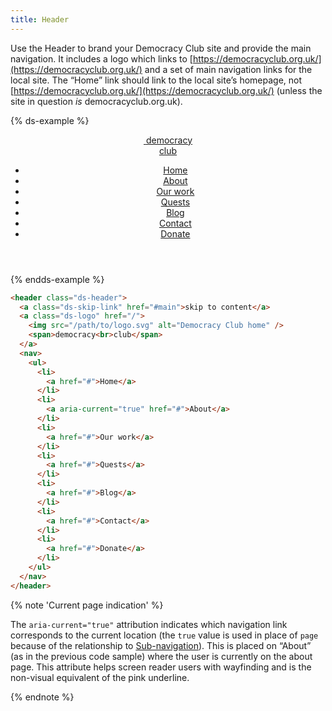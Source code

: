 ```yaml
---
title: Header
---
```


Use the Header to brand your Democracy Club site and provide the main navigation. It includes a logo which links to [https://democracyclub.org.uk/](https://democracyclub.org.uk/) and a set of main navigation links for the local site. The “Home” link should link to the local site’s homepage, not [https://democracyclub.org.uk/](https://democracyclub.org.uk/) (unless the site in question _is_ democracyclub.org.uk).

{% ds-example %}
<div class="site-resizer">
  <header class="ds-header">
    <a class="ds-logo" href="/">
      <img src="{{site.basedir}}/images/logo_icon.svg" alt="" />
      <span>democracy<br>club</span>
    </a>
    <nav>
      <ul>
        <li>
          <a href="/">Home</a>
        </li>
        <li>
          <a aria-current="true" href=".path/to/about">About</a>
        </li>
        <li>
          <a href="/path/to/">Our work</a>
        </li>
        <li>
          <a href="#">Quests</a>
        </li>
        <li>
          <a href="#">Blog</a>
        </li>
        <li>
          <a href="#">Contact</a>
        </li>
        <li>
          <a href="#">Donate</a>
        </li>
      </ul>
    </nav>
  </header>
</div>
{% endds-example %}


```html
<header class="ds-header">
  <a class="ds-skip-link" href="#main">skip to content</a>
  <a class="ds-logo" href="/">
    <img src="/path/to/logo.svg" alt="Democracy Club home" />
    <span>democracy<br>club</span>
  </a>
  <nav>
    <ul>
      <li>
        <a href="#">Home</a>
      </li>
      <li>
        <a aria-current="true" href="#">About</a>
      </li>
      <li>
        <a href="#">Our work</a>
      </li>
      <li>
        <a href="#">Quests</a>
      </li>
      <li>
        <a href="#">Blog</a>
      </li>
      <li>
        <a href="#">Contact</a>
      </li>
      <li>
        <a href="#">Donate</a>
      </li>
    </ul>
  </nav>
</header>
```

{% note 'Current page indication' %}

The `aria-current="true"` attribution indicates which navigation link corresponds to the current location (the `true` value is used in place of `page` because of the relationship to [Sub-navigation]({{site.basedir}}/components/subnavigation)). This is placed on “About” (as in the previous code sample) where the user is currently on the about page. This attribute helps screen reader users with wayfinding and is the non-visual equivalent of the pink underline.

{% endnote %}

